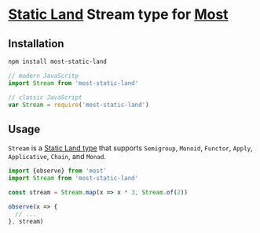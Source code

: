 # [Static Land](https://github.com/rpominov/static-land) Stream type for [Most](https://github.com/cujojs/most)

## Installation

```sh
npm install most-static-land
```

```js
// modern JavaScritp
import Stream from 'most-static-land'

// classic JavaScript
var Stream = require('most-static-land')
```

## Usage

`Stream` is a [Static Land type](https://github.com/rpominov/static-land/blob/master/docs/spec.md#type)
that supports `Semigroup`, `Monoid`, `Functor`, `Apply`, `Applicative`, `Chain`, and `Monad`.

```js
import {observe} from 'most'
import Stream from 'most-static-land'

const stream = Stream.map(x => x * 3, Stream.of(2))

observe(x => {
  // ...
}, stream)
```
